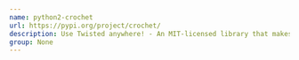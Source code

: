 ```yaml
---
name: python2-crochet
url: https://pypi.org/project/crochet/
description: Use Twisted anywhere! - An MIT-licensed library that makes it easier to use Twisted from regular blocking code.
group: None
---
```

